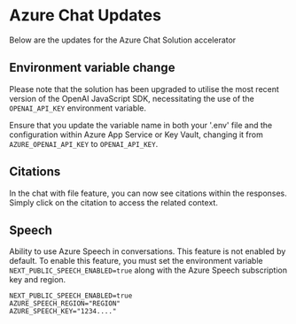 # Azure Chat Updates

Below are the updates for the Azure Chat Solution accelerator

## Environment variable change

Please note that the solution has been upgraded to utilise the most recent version of the OpenAI JavaScript SDK, necessitating the use of the `OPENAI_API_KEY` environment variable.

Ensure that you update the variable name in both your '.env' file and the configuration within Azure App Service or Key Vault, changing it from `AZURE_OPENAI_API_KEY` to `OPENAI_API_KEY`.

## Citations

In the chat with file feature, you can now see citations within the responses. Simply click on the citation to access the related context.

## Speech

Ability to use Azure Speech in conversations. This feature is not enabled by default. To enable this feature, you must set the environment variable `NEXT_PUBLIC_SPEECH_ENABLED=true` along with the Azure Speech subscription key and region.

```
NEXT_PUBLIC_SPEECH_ENABLED=true
AZURE_SPEECH_REGION="REGION"
AZURE_SPEECH_KEY="1234...."
```
